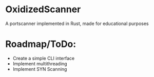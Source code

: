 # OxidizedScanner
A portscanner implemented in Rust, made for educational purposes

# Roadmap/ToDo:
  - Create a simple CLI interface
  - Implement multithreading
  - Implement SYN Scanning

